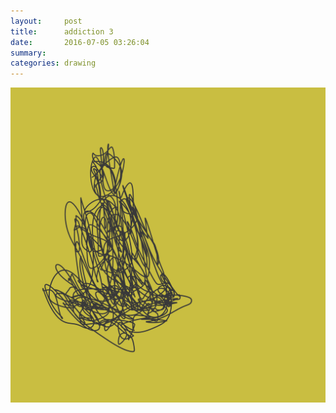 ```yaml
---
layout:     post
title:      addiction 3
date:       2016-07-05 03:26:04
summary:    
categories: drawing
---
```

![addiction 3](/images/diary/addiction-3.png "feeble-minded")
